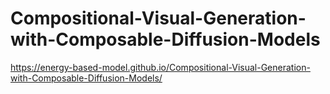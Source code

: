 # Compositional-Visual-Generation-with-Composable-Diffusion-Models

https://energy-based-model.github.io/Compositional-Visual-Generation-with-Composable-Diffusion-Models/
